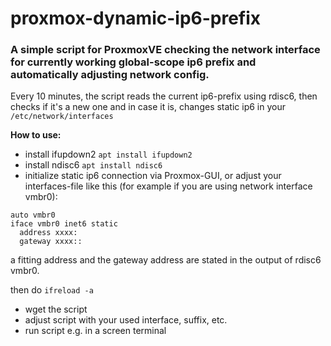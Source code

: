 # proxmox-dynamic-ip6-prefix
### A simple script for ProxmoxVE checking the network interface for currently working global-scope ip6 prefix and automatically adjusting network config.

Every 10 minutes, the script reads the current ip6-prefix using rdisc6, then checks if it's a new one and in case it is, changes static ip6 in your 
```/etc/network/interfaces```

**How to use:**

- install ifupdown2 ```apt install ifupdown2```
- install ndisc6 ```apt install ndisc6```
- initialize static ip6 connection via Proxmox-GUI, or adjust your interfaces-file like this (for example if you are using network interface vmbr0):
```
auto vmbr0
iface vmbr0 inet6 static
  address xxxx:
  gateway xxxx::
```
a fitting address and the gateway address are stated in the output of rdisc6 vmbr0.

then do ```ifreload -a```


- wget the script
- adjust script with your used interface, suffix, etc.
- run script e.g. in a screen terminal
